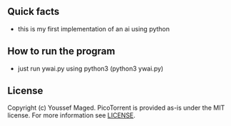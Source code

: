 ## Quick facts

- this is my first implementation of an ai using python
## How to run the program
 
- just run ywai.py using python3 (python3 ywai.py)
## License

Copyright (c) Youssef Maged. PicoTorrent is provided
as-is under the MIT license. For more information see [LICENSE](LICENSE).
